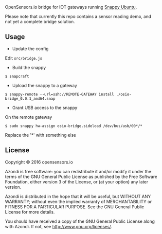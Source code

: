 OpenSensors.io bridge for IOT gateways running [Snappy Ubuntu](https://developer.ubuntu.com/en/snappy/).

Please note that currently this repo contains a sensor reading demo, and not yet a complete bridge solution.

## Usage

* Update the config

Edit `src/bridge.js`

* Build the snappy

`$ snapcraft`

* Upload the snappy to a gateway

`$ snappy-remote --url=ssh://REMOTE-GATEWAY install ./osio-bridge_0.0.1_amd64.snap`

* Grant USB access to the snappy

On the remote gateway

`$ sudo snappy hw-assign osio-bridge.sideload /dev/bus/usb/00*/*`

Replace the '*' with something else

## License

Copyright © 2016 opensensors.io

Azondi is free software: you can redistribute it and/or modify
it under the terms of the GNU General Public License as published by
the Free Software Foundation, either version 3 of the License, or
(at your option) any later version.

Azondi is distributed in the hope that it will be useful,
but WITHOUT ANY WARRANTY; without even the implied warranty of
MERCHANTABILITY or FITNESS FOR A PARTICULAR PURPOSE.  See the
GNU General Public License for more details.

You should have received a copy of the GNU General Public License
along with Azondi.  If not, see <http://www.gnu.org/licenses/>.
